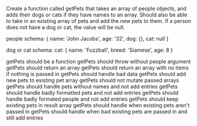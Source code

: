 
Create a function called getPets that takes an array of people objects, and adds their dogs or cats if they have names to an array. Should also be able to take in an existing array of pets and add the new pets to them. If a person does not have a dog or cat, the value will be null.

people schema:
{
    name: 'John Jacobs',
    age: '32',
    dog: {},
    cat: null
}

dog or cat schema:
cat: {
    name: 'Fuzzball',
    breed: 'Siamese',
    age: 8
}


getPets should be a function
getPets should throw without people argument
getPets should return an array
getPets should return an array with no items if nothing is passed in
getPets should handle bad data
getPets should add new pets to existing pet array
getPets should not mutate passed arrays
getPets should handle pets without names and not add entries
getPets should handle badly formatted pets and not add entries
getPets should handle badly formated people and not add entries
getPets should keep existing pets in result array
getPets should handle when existing pets aren\'t passed in
getPets should handle when bad existing pets are passed in and still add entries